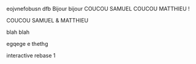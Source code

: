 eojvnefobusn
dfb
Bijour bijour
COUCOU SAMUEL
COUCOU MATTHIEU !


COUCOU SAMUEL & MATTHIEU

blah blah

egqege
e
thethg


interactive rebase 1


